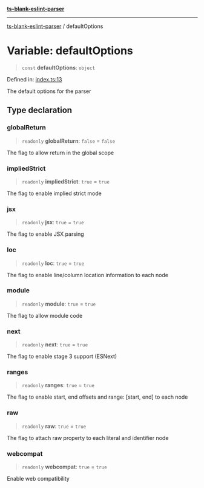 [**ts-blank-eslint-parser**](../README.md)

***

[ts-blank-eslint-parser](../README.md) / defaultOptions

# Variable: defaultOptions

> `const` **defaultOptions**: `object`

Defined in: [index.ts:13](https://github.com/Rel1cx/ts-blank-eslint-parser/blob/a4a041e415d0c6938bb1fffbf19edbd0f7ff281d/src/index.ts#L13)

The default options for the parser

## Type declaration

### globalReturn

> `readonly` **globalReturn**: `false` = `false`

The flag to allow return in the global scope

### impliedStrict

> `readonly` **impliedStrict**: `true` = `true`

The flag to enable implied strict mode

### jsx

> `readonly` **jsx**: `true` = `true`

The flag to enable JSX parsing

### loc

> `readonly` **loc**: `true` = `true`

The flag to enable line/column location information to each node

### module

> `readonly` **module**: `true` = `true`

The flag to allow module code

### next

> `readonly` **next**: `true` = `true`

The flag to enable stage 3 support (ESNext)

### ranges

> `readonly` **ranges**: `true` = `true`

The flag to enable start, end offsets and range: [start, end] to each node

### raw

> `readonly` **raw**: `true` = `true`

The flag to attach raw property to each literal and identifier node

### webcompat

> `readonly` **webcompat**: `true` = `true`

Enable web compatibility
